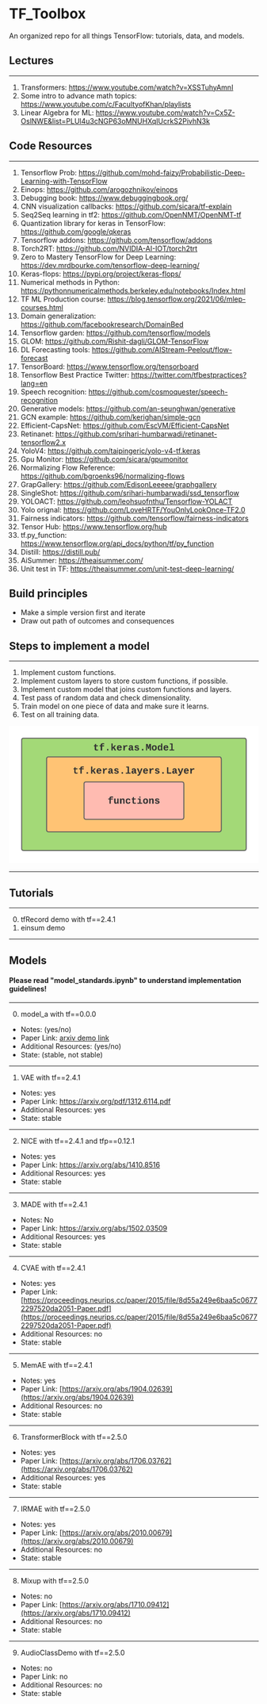 # TF_Toolbox
An organized repo for all things TensorFlow: tutorials, data, and models. 

## Lectures
---
1. Transformers: https://www.youtube.com/watch?v=XSSTuhyAmnI
2. Some intro to advance math topics: https://www.youtube.com/c/FacultyofKhan/playlists
3. Linear Algebra for ML: https://www.youtube.com/watch?v=Cx5Z-OslNWE&list=PLUl4u3cNGP63oMNUHXqIUcrkS2PivhN3k


## Code Resources
---
1. Tensorflow Prob: https://github.com/mohd-faizy/Probabilistic-Deep-Learning-with-TensorFlow
2. Einops: https://github.com/arogozhnikov/einops
3. Debugging book: https://www.debuggingbook.org/
4. CNN visualization callbacks: https://github.com/sicara/tf-explain
5. Seq2Seq learning in tf2: https://github.com/OpenNMT/OpenNMT-tf
6. Quantization library for keras in TensorFlow: https://github.com/google/qkeras
7. Tensorflow addons: https://github.com/tensorflow/addons
8. Torch2RT: https://github.com/NVIDIA-AI-IOT/torch2trt
9. Zero to Mastery TensorFlow for Deep Learning: https://dev.mrdbourke.com/tensorflow-deep-learning/
10. Keras-flops: https://pypi.org/project/keras-flops/
11. Numerical methods in Python: https://pythonnumericalmethods.berkeley.edu/notebooks/Index.html
12. TF ML Production course: https://blog.tensorflow.org/2021/06/mlep-courses.html
13. Domain generalization: https://github.com/facebookresearch/DomainBed
14. Tensorflow garden: https://github.com/tensorflow/models
15. GLOM: https://github.com/Rishit-dagli/GLOM-TensorFlow
16. DL Forecasting tools: https://github.com/AIStream-Peelout/flow-forecast
17. TensorBoard: https://www.tensorflow.org/tensorboard
18. Tensorflow Best Practice Twitter: https://twitter.com/tfbestpractices?lang=en
19. Speech recognition: https://github.com/cosmoquester/speech-recognition
20. Generative models: https://github.com/an-seunghwan/generative
21. GCN example: https://github.com/kerighan/simple-gcn
22. Efficient-CapsNet: https://github.com/EscVM/Efficient-CapsNet
23. Retinanet: https://github.com/srihari-humbarwadi/retinanet-tensorflow2.x
24. YoloV4: https://github.com/taipingeric/yolo-v4-tf.keras
25. Gpu Monitor: https://github.com/sicara/gpumonitor
26. Normalizing Flow Reference: https://github.com/bgroenks96/normalizing-flows
27. GrapGallery: https://github.com/EdisonLeeeee/graphgallery
28. SingleShot: https://github.com/srihari-humbarwadi/ssd_tensorflow
29. YOLOACT: https://github.com/leohsuofnthu/Tensorflow-YOLACT
30. Yolo orignal: https://github.com/LoveHRTF/YouOnlyLookOnce-TF2.0
31. Fairness indicators: https://github.com/tensorflow/fairness-indicators
32. Tensor Hub: https://www.tensorflow.org/hub
33. tf.py_function: https://www.tensorflow.org/api_docs/python/tf/py_function
34. Distill: https://distill.pub/
35. AiSummer: https://theaisummer.com/
36. Unit test in TF: https://theaisummer.com/unit-test-deep-learning/

## Build principles
* Make a simple version first and iterate
* Draw out path of outcomes and consequences 

## Steps to implement a model
---
1. Implement custom functions.
2. Implement custom layers to store custom functions, if possible.
3. Implement custom model that joins custom functions and layers.
4. Test pass of random data and check dimensionality. 
5. Train model on one piece of data and make sure it learns.
6. Test on all training data.  

![GitHub Logo](/images/steps_implement_diagram.png)

---

## Tutorials 
---

0. tfRecord demo with tf==2.4.1
1. einsum demo 

---

## Models
#### Please read "model_standards.ipynb" to understand implementation guidelines!

---

0. model_a with tf==0.0.0
  * Notes: (yes/no)
  * Paper Link: [arxiv demo link ](https://arxiv.org/)
  * Additional Resources: (yes/no)
  * State: (stable, not stable)

---

1. VAE with tf==2.4.1
  * Notes: yes
  * Paper Link: [https://arxiv.org/pdf/1312.6114.pdf ](https://arxiv.org/pdf/1312.6114.pdf)
  * Additional Resources: yes
  * State: stable

---

2. NICE with tf==2.4.1 and tfp==0.12.1
  * Notes: yes
  * Paper Link: [https://arxiv.org/abs/1410.8516 ](https://arxiv.org/abs/1410.8516)
  * Additional Resources: yes
  * State: stable

---

3. MADE with tf==2.4.1 
  * Notes: No
  * Paper Link: [https://arxiv.org/abs/1502.03509 ](https://arxiv.org/abs/1502.03509)
  * Additional Resources: yes
  * State: stable

---

4. CVAE with tf==2.4.1
  * Notes: yes
  * Paper Link: [https://proceedings.neurips.cc/paper/2015/file/8d55a249e6baa5c06772297520da2051-Paper.pdf](https://proceedings.neurips.cc/paper/2015/file/8d55a249e6baa5c06772297520da2051-Paper.pdf)
  * Additional Resources: no
  * State: stable

---

5. MemAE with tf==2.4.1
  * Notes: yes
  * Paper Link: [https://arxiv.org/abs/1904.02639](https://arxiv.org/abs/1904.02639)
  * Additional Resources: no
  * State: stable

---

6. TransformerBlock with tf==2.5.0
  * Notes: yes
  * Paper Link: [https://arxiv.org/abs/1706.03762](https://arxiv.org/abs/1706.03762)
  * Additional Resources: yes
  * State: stable

---

7. IRMAE with tf==2.5.0
  * Notes: yes
  * Paper Link: [https://arxiv.org/abs/2010.00679](https://arxiv.org/abs/2010.00679)
  * Additional Resources: no
  * State: stable

---

8. Mixup with tf==2.5.0
  * Notes: no
  * Paper Link: [https://arxiv.org/abs/1710.09412](https://arxiv.org/abs/1710.09412)
  * Additional Resources: no
  * State: stable


---

9. AudioClassDemo with tf==2.5.0
  * Notes: no
  * Paper Link: no
  * Additional Resources: no
  * State: stable
